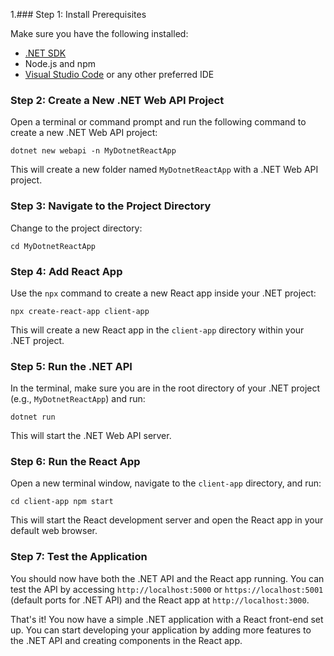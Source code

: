 1.### Step 1: Install Prerequisites

Make sure you have the following installed:

- [.NET SDK](https://dotnet.microsoft.com/en-us/download)
- Node.js and npm
- [Visual Studio Code](https://code.visualstudio.com/) or any other preferred IDE

### Step 2: Create a New .NET Web API Project

Open a terminal or command prompt and run the following command to create a new .NET Web API project:

`dotnet new webapi -n MyDotnetReactApp`

This will create a new folder named `MyDotnetReactApp` with a .NET Web API project.

### Step 3: Navigate to the Project Directory

Change to the project directory:

`cd MyDotnetReactApp`

### Step 4: Add React App

Use the `npx` command to create a new React app inside your .NET project:

`npx create-react-app client-app`

This will create a new React app in the `client-app` directory within your .NET project.

### Step 5: Run the .NET API

In the terminal, make sure you are in the root directory of your .NET project (e.g., `MyDotnetReactApp`) and run:

`dotnet run`

This will start the .NET Web API server.

### Step 6: Run the React App

Open a new terminal window, navigate to the `client-app` directory, and run:

`cd client-app npm start`

This will start the React development server and open the React app in your default web browser.

### Step 7: Test the Application

You should now have both the .NET API and the React app running. You can test the API by accessing `http://localhost:5000` or `https://localhost:5001` (default ports for .NET API) and the React app at `http://localhost:3000`.

That's it! You now have a simple .NET application with a React front-end set up. You can start developing your application by adding more features to the .NET API and creating components in the React app.